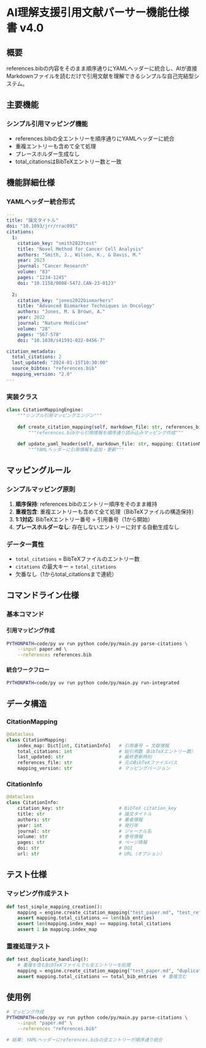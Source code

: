 # AI理解支援引用文献パーサー機能仕様書 v4.0

## 概要
references.bibの内容をそのまま順序通りにYAMLヘッダーに統合し、AIが直接Markdownファイルを読むだけで引用文献を理解できるシンプルな自己完結型システム。

## 主要機能

### シンプル引用マッピング機能
- references.bibの全エントリーを順序通りにYAMLヘッダーに統合
- 重複エントリーも含めて全て処理
- プレースホルダー生成なし
- total_citationsはBibTeXエントリー数と一致

## 機能詳細仕様

### YAMLヘッダー統合形式
```yaml
---
title: "論文タイトル"
doi: "10.1093/jrr/rrac091"
citations:
  1:
    citation_key: "smith2023test"
    title: "Novel Method for Cancer Cell Analysis"
    authors: "Smith, J., Wilson, K., & Davis, M."
    year: 2023
    journal: "Cancer Research"
    volume: "83"
    pages: "1234-1245"
    doi: "10.1158/0008-5472.CAN-23-0123"
    
  2:
    citation_key: "jones2022biomarkers"
    title: "Advanced Biomarker Techniques in Oncology"
    authors: "Jones, M. & Brown, A."
    year: 2022
    journal: "Nature Medicine"
    volume: "28"
    pages: "567-578"
    doi: "10.1038/s41591-022-0456-7"

citation_metadata:
  total_citations: 2
  last_updated: "2024-01-15T10:30:00"
  source_bibtex: "references.bib"
  mapping_version: "2.0"
---
```

### 実装クラス
```python
class CitationMappingEngine:
    """シンプル引用マッピングエンジン"""
    
    def create_citation_mapping(self, markdown_file: str, references_bib: str = None) -> CitationMapping:
        """references.bibから引用情報を順序通り読み込みマッピング作成"""
        
    def update_yaml_header(self, markdown_file: str, mapping: CitationMapping) -> bool:
        """YAMLヘッダーに引用情報を追加・更新"""
```

## マッピングルール

### シンプルマッピング原則
1. **順序保持**: references.bibのエントリー順序をそのまま維持
2. **重複包含**: 重複エントリーも含めて全て処理（BibTeXファイルの構造保持）
3. **1:1対応**: BibTeXエントリー番号 = 引用番号（1から開始）
4. **プレースホルダーなし**: 存在しないエントリーに対する自動生成なし

### データ一貫性
- `total_citations` = BibTeXファイルのエントリー数
- `citations` の最大キー = `total_citations`
- 欠番なし（1からtotal_citationsまで連続）

## コマンドライン仕様

### 基本コマンド

#### 引用マッピング作成
```bash
PYTHONPATH=code/py uv run python code/py/main.py parse-citations \
    --input paper.md \
    --references references.bib
```

#### 統合ワークフロー
```bash
PYTHONPATH=code/py uv run python code/py/main.py run-integrated
```

## データ構造

### CitationMapping
```python
@dataclass
class CitationMapping:
    index_map: Dict[int, CitationInfo]   # 引用番号 → 文献情報
    total_citations: int                 # 総引用数（BibTeXエントリー数）
    last_updated: str                    # 最終更新時刻
    references_file: str                 # 元のBibTeXファイルパス
    mapping_version: str                 # マッピングバージョン
```

### CitationInfo
```python
@dataclass  
class CitationInfo:
    citation_key: str                    # BibTeX citation_key
    title: str                           # 論文タイトル
    authors: str                         # 著者情報
    year: int                            # 発行年
    journal: str                         # ジャーナル名
    volume: str                          # 巻号情報
    pages: str                           # ページ情報
    doi: str                             # DOI
    url: str                             # URL（オプション）
```

## テスト仕様

### マッピング作成テスト
```python
def test_simple_mapping_creation():
    mapping = engine.create_citation_mapping("test_paper.md", "test_references.bib")
    assert mapping.total_citations == len(bib_entries)
    assert len(mapping.index_map) == mapping.total_citations
    assert 1 in mapping.index_map
```

### 重複処理テスト
```python
def test_duplicate_handling():
    # 重複を含むBibTeXファイルでも全エントリーを処理
    mapping = engine.create_citation_mapping("test_paper.md", "duplicates.bib")
    assert mapping.total_citations == total_bib_entries  # 重複含む
```

## 使用例

```bash
# マッピング作成
PYTHONPATH=code/py uv run python code/py/main.py parse-citations \
    --input "paper.md" \
    --references "references.bib"

# 結果: YAMLヘッダーにreferences.bibの全エントリーが順序通り統合
```